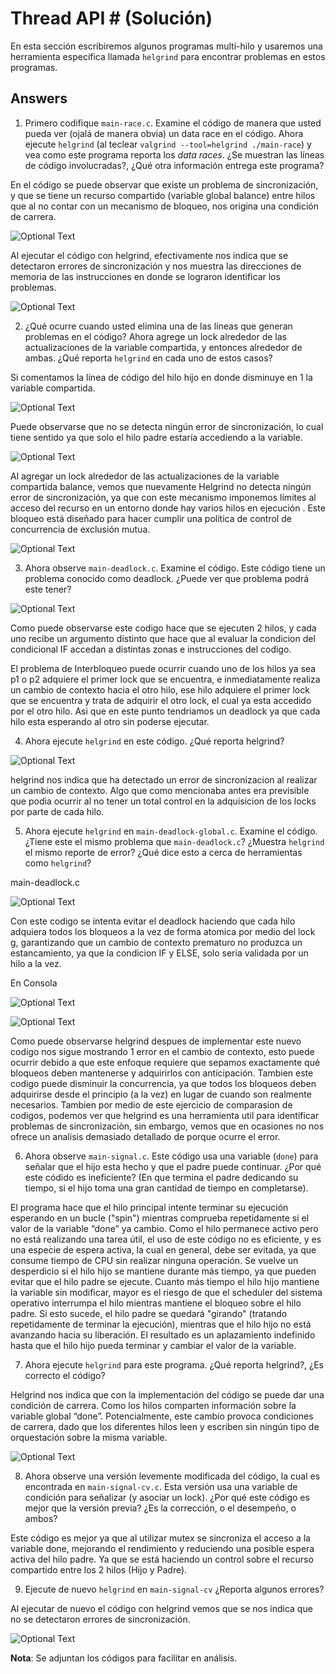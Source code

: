 # Thread API # (Solución)

En esta sección escribiremos algunos programas multi-hilo y usaremos una herramienta específica llamada ```helgrind``` para encontrar problemas en estos programas. 

## Answers ##

1. Primero codifique ```main-race.c```. Examine el código de manera que usted pueda ver (ojalá de manera obvia) un data race en el código. Ahora ejecute ```helgrind``` (al teclear ```valgrind --tool=helgrind ./main-race```) y vea como este programa reporta los *data races*. ¿Se muestran las líneas de código involucradas?, ¿Qué otra información entrega este programa?

En el código se puede observar que existe un problema de sincronización, y que se tiene un recurso compartido (variable global balance) entre hilos que al no contar con un mecanismo de bloqueo, nos origina una condición de carrera.

![Optional Text](../lab/Pantallazos/1.png)

Al ejecutar el código con helgrind, efectivamente nos indica que se detectaron errores de sincronización y nos muestra las direcciones de memoria de las instrucciones en donde se lograron identificar los problemas.

![Optional Text](../lab/Pantallazos/1.2.png)

2. ¿Qué ocurre cuando usted elimina una de las líneas que generan problemas en el código? Ahora agrege un lock alrededor de las actualizaciones de la variable compartida, y entonces alrededor de ambas. ¿Qué reporta ```helgrind``` en cada uno de estos casos?

Si comentamos la línea de código del hilo hijo en donde disminuye en 1 la variable compartida.

![Optional Text](../lab/Pantallazos/Imagen2.1.png)

Puede observarse que no se detecta ningún error de sincronización, lo cual tiene sentido ya que solo el hilo padre estaría accediendo a la variable.

![Optional Text](../lab/Pantallazos/Imagen2.3.png)

Al agregar un lock alrededor de las actualizaciones de la variable compartida balance, vemos que nuevamente Helgrind no detecta ningún error de sincronización, ya que con este mecanismo imponemos límites al acceso del recurso en un entorno donde hay varios hilos en ejecución . Este bloqueo está diseñado para hacer cumplir una política de control de concurrencia de exclusión mutua.

![Optional Text](../lab/Pantallazos/2.4.png)

3. Ahora observe ```main-deadlock.c```. Examine el código. Este código tiene un problema conocido como deadlock. ¿Puede ver que problema podrá este tener?

![Optional Text](../lab/Pantallazos/3.png)

Como puede observarse este codigo hace que se ejecuten 2 hilos, y cada uno recibe un argumento distinto que hace que al evaluar la condicion del condicional IF accedan a distintas zonas e instrucciones del codigo.

El problema de Interbloqueo puede ocurrir cuando uno de los hilos ya sea p1 o p2 adquiere el primer lock que se encuentra, e inmediatamente realiza un cambio de contexto hacia el otro hilo, ese hilo adquiere el primer lock que se encuentra y trata de adquirir el otro lock, el cual ya esta accedido por el otro hilo. Asi que en este punto tendriamos un deadlock ya que cada hilo esta esperando al otro sin poderse ejecutar.


4. Ahora ejecute ```helgrind``` en este código. ¿Qué reporta helgrind?

![Optional Text](../lab/Pantallazos/4.png)

helgrind nos indica que ha detectado un error de sincronizacion al realizar un cambio de contexto. Algo que como mencionaba antes era previsible que podia ocurrir al no tener un total control en la adquisicion de los locks por parte de cada hilo.

5. Ahora ejecute ```helgrind``` en ```main-deadlock-global.c```. Examine el código. ¿Tiene este el mismo problema que ```main-deadlock.c```? ¿Muestra ```helgrind``` el mismo reporte de error? ¿Qué dice esto a cerca de herramientas como ```helgrind```?

main-deadlock.c

![Optional Text](../lab/Pantallazos/5.1.png)

Con este codigo se intenta evitar el deadlock haciendo que cada hilo adquiera todos los bloqueos a la vez de forma atomica por medio del lock g, garantizando que un cambio de contexto prematuro no produzca un estancamiento, ya que la condicion IF y ELSE, solo seria validada por un hilo a la vez. 


En Consola

![Optional Text](../lab/Pantallazos/5.1.1.png)

![Optional Text](../lab/Pantallazos/5.2.2.png)

Como puede observarse helgrind despues de implementar este nuevo codigo nos sigue mostrando 1 error en el cambio de contexto, esto puede ocurrir debido a que este enfoque requiere que sepamos exactamente qué bloqueos deben mantenerse y adquirirlos con anticipación. Tambien este codigo puede disminuir la concurrencia, ya que todos los bloqueos deben adquirirse desde el principio (a la vez) en lugar de cuando son realmente necesarios. Tambien por medio de este ejercicio de comparasion de codigos, podemos ver que helgrind es una herramienta util para identificar problemas de sincronizaciòn, sin embargo, vemos que en ocasiones no nos ofrece un analisis demasiado detallado de porque ocurre el error.

6. Ahora observe ```main-signal.c```. Este código usa una variable (```done```) para señalar que el hijo esta hecho y que el padre puede continuar. ¿Por qué este códido es ineficiente? (En que termina el padre dedicando su tiempo, si el hijo toma una gran cantidad de tiempo en completarse).

El programa hace que el hilo principal intente terminar su ejecución esperando en un bucle ("spin") mientras comprueba repetidamente si el valor de la variable “done” ya cambio. Como el hilo permanece activo pero no está realizando una tarea útil, el uso de este código no es eficiente, y  es una especie de espera activa, la cual en general, debe ser evitada, ya que consume tiempo de CPU sin realizar ninguna operación.
Se vuelve un desperdicio si el hilo hijo se mantiene durante más tiempo, ya que pueden evitar que el hilo padre se ejecute. Cuanto más tiempo el hilo hijo  mantiene la variable sin modificar, mayor es el riesgo de que el scheduler del sistema operativo interrumpa el hilo mientras mantiene el bloqueo sobre el hilo padre. Si esto sucede, el hilo padre se quedará "girando" (tratando repetidamente de terminar la ejecución), mientras que el hilo hijo no está avanzando hacia su liberación. El resultado es un aplazamiento indefinido hasta que el hilo hijo pueda terminar y cambiar el valor de la variable. 


7. Ahora ejecute ```helgrind``` para este programa. ¿Qué reporta helgrind?, ¿Es correcto el código?

Helgrind nos indica que con la implementación del código se puede dar una condición de carrera.
Como los hilos comparten información sobre la variable global “done”. Potencialmente, este cambio provoca condiciones de carrera, dado que los diferentes hilos leen y escriben sin ningún tipo de orquestación sobre la misma variable.

![Optional Text](../lab/Pantallazos/7.png)

8. Ahora observe una versión levemente modificada del código, la cual es encontrada en ```main-signal-cv.c```. Esta versión usa una variable de condición para señalizar (y asociar un lock). ¿Por qué este código es mejor que la versión previa? ¿Es la corrección, o el desempeño, o ambos?

Este código es mejor ya que al utilizar mutex se sincroniza el acceso a la variable done, mejorando el rendimiento y reduciendo una posible espera activa del hilo padre. Ya que se está haciendo un control sobre el recurso compartido entre los 2 hilos (Hijo y Padre).

9. Ejecute de nuevo ```helgrind``` en ```main-signal-cv``` ¿Reporta algunos errores?

Al ejecutar de nuevo el código con helgrind vemos que se nos indica que no se detectaron errores de sincronización.

![Optional Text](../lab/Pantallazos/9.png)

**Nota**: Se adjuntan los códigos para facilitar en análisis.
